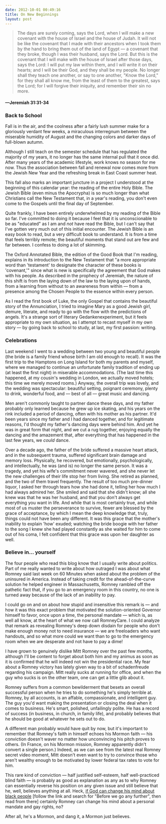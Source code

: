 ```yaml
---
date: 2012-10-01 00:49:16
title: On New Beginnings
layout: post
---
```


> The days are surely coming, says the Lord, when I will make a new covenant with the house of Israel and the house of Judah. It will not be like the covenant that I made with their ancestors when I took them by the hand to bring them out of the land of Egypt — a covenant that they broke, though I was their husband, says the Lord. But this is the covenant that I will make with the house of Israel after those days, says the Lord: I will put my law within them, and I will write it on their hearts; and I will be their God, and they shall be my people. No longer shall they teach one another, or say to one another, "Know the Lord," for they shall all know me, from the least of them to the greatest, says the Lord; for I will forgive their iniquity, and remember their sin no more. 
#### —Jeremiah 31:31-34

### Back to School
Fall is in the air, and the coolness after a fairly lush summer make for a gloriously verdant few weeks, a miraculous interregnum between the miserable humidity of August and the changing colors and darker days of full-blown autumn.

Although I still teach on the semester schedule that has regulated the majority of my years, it no longer has the same internal pull that it once did. After many years of the academic lifestyle, work knows no season for me now. Thus the association between fall and renewal now comes more from the Jewish New Year and the refreshing break in East Coast summer heat.

This fall also marks an important juncture in a project I understood at the beginning of this calendar year: the reading of the entire Holy Bible. The Jewish Bible (even minus the Apocrypha) is so much longer than what Christians call the New Testament that, in a year's reading, you don't even come to the Gospels until the final day of September.

Quite frankly, I have been entirely underwhelmed by my reading of the Bible so far. I've committed to doing it because I feel that it is unconscionable to be as "educated" as I am and _not_ have read the Bible, but I can't say that I've gotten very much out of this initial encounter. The Jewish Bible is an easy book to read, but a very difficult book to understand. It is from a time that feels terribly remote; the beautiful moments that stand out are few and far between. I confess to doing a lot of skimming.

The Oxford Annotated Bible, the edition of the Good Book that I'm reading, explains in its introduction to the New Testament that "a more appropriate word than 'testament' to designate the character of these books is 'covenant,'" since what is new is specifically the agreement that God makes with his people. As described in the prophecy of Jeremiah, the nature of this shift is from the laying down of the law to the laying upon of hands, from a learning from without to an awareness from within — from a presence among the Chosen People to the essence within every person.

As I read the first book of Luke, the only Gospel that contains the beautiful story of the Annunciation, I tried to imagine Mary as a good Jewish girl, demure, literate, and ready to go with the flow with the predictions of angels. It's a strange sort of literary Gedankenexperiment, but it feels appropriate to my own situation, as I attempt to recast myself in my own story — by going back to school to study, at last, my first passion: writing.

### Celebrations
Last weekend I went to a wedding between two young and beautiful people (the bride is a family friend whose birth I am old enough to recall). It was the first trip to the Hamptons on Long Island for both my parents and myself, where we managed to continue an unfortunate family tradition of ending up (at least the first night) in miserable accommodations. (The last time this happened, at my cousin's wedding in London, we actually moved hotels; this time we merely moved rooms.) Anyway, the overall trip was lovely, and the wedding was spectacular: beautiful setting, poignant ceremony, plenty to drink, wonderful food, and — best of all — great music and dancing.

Men aren't commonly taught to partner dance these days, and my father probably only learned because he grew up ice skating, and his years on the rink included a period of dancing, often with his mother as his partner. It'd been years since my father and I had danced together, and for legitimate reasons, I'd thought my father's dancing days were behind him. And yet he was in great form that night, and we cut a rug together, enjoying equally the dancing and the amazement that, after everything that has happened in the last few years, we _could_ dance.

Over a decade ago, the father of the bride suffered a massive heart attack, and in the subsequent trauma, suffered significant brain damage and memory loss. Physically, he recovered, but emotionally, psychologically, and intellectually, he was (and is) no longer the same person. It was a tragedy, and yet his wife's commitment never wavered, and she never let the new challenges of their life stop her from living. She retired as planned, and the two of them travel frequently. The result of too much pre-dinner liquor, I asked her through tears how she had done it, telling her how much I had always admired her. She smiled and said that she didn't know; all she knew was that he was her husband, and that you don't always get everything you want in life. And while that is most certainly true, and while most of us muster the perseverance to survive, fewer are blessed by the grace of acceptance, by which I mean the deep knowledge that, truly, things could not have been any different. It was this grace that the mother's inability to explain 'how' exuded; watching the bride boogie with her father to the song I knew she had played constantly as she waited for him to come out of his coma, I felt confident that this grace was upon her daughter as well.

### Believe in... yourself
The four people who read this blog know that I usually write about politics. Part of me really wanted to write about how outraged I was about what Romney said last week on 60 Minutes when asked about the problem of the uninsured in America. Instead of taking credit for the ahead-of-the-curve solution he helped engineer in Massachusetts, Romney rambled off the pathetic fact that, if you go to an emergency room in this country, no one is turned away because of the lack of an inability to pay.

I could go on and on about how stupid and insensitive this remark is — and how it was this exact problem that motivated the solution-oriented Governor himself to favor, once upon a time, the personal mandate — which is, as well all know, at the heart of what we now call RomneyCare. I could analyze that remark as revealing Romney's deep down disdain for people who don't make enough money not to need insurance — we are freeloaders who want handouts, and so what more could we want than to go to the emergency room when we are desperate and not have to pay a dime!

I have grown to genuinely dislike Mitt Romney over the past few months, although I'll be content to forget about both him and my animus as soon as it is confirmed that he will indeed not win the presidential race. My fear about a Romney victory has lately given way to a bit of schadenfreude regarding his campaign. Mitt really sucks at running for office, and when the guy who sucks is on the other team, one can get a little glib about it.

Romney suffers from a common bewilderment that besets an overall successful person when he tries to do something he's simply terrible at. Romney, by all accounts, is an affable, compassionate, and intelligent guy. The guy you'd want making the presentation or closing the deal when it comes to business. He's smart, polished, unfailingly polite. He has a record of success (in business, in church, in family life), and probably believes that he should be good at whatever he sets out to do.

A different man probably would have quit by now, but it's important to remember that Romney's faith in himself echoes his Mormon faith — his conviction doesn't waver no matter how unconvincing his pitch proves to others. (In France, on his Mormon mission, Romney apparently didn't convert a single person.) Indeed, as we can see from the latest real Romney secret video moment, Mitt doesn't even want to try to convince those who aren't wealthy enough to be motivated by lower federal tax rates to vote for him.

This rare kind of conviction — half justified self-esteem, half well-practiced blind faith — is probably as good as explanation as any as to why Romney can essentially reverse his position on any given issue and still believe that he, well, believes anything at all. Heck, [if God can change his mind about black people](http://www.npr.org/templates/transcript/transcript.php?storyId=160879686) [follow the link and search for "Before we go any further", then read from there] certainly Romney can change his mind about a personal mandate and gay rights, no?

After all, he's a Mormon, and dang it, a Mormon just believes.